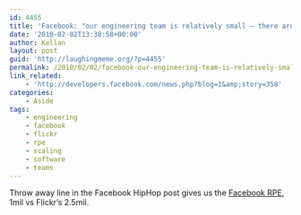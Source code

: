 ```yaml
---
id: 4455
title: 'Facebook: "our engineering team is relatively small — there are over one million users to every engineer"'
date: '2010-02-02T13:38:58+00:00'
author: Kellan
layout: post
guid: 'http://laughingmeme.org/?p=4455'
permalink: /2010/02/02/facebook-our-engineering-team-is-relatively-small-%e2%80%94-there-are-over-one-million-users-to-every-engineer/
link_related:
    - 'http://developers.facebook.com/news.php?blog=1&amp;story=358'
categories:
    - Aside
tags:
    - engineering
    - facebook
    - flickr
    - rpe
    - scaling
    - software
    - teams
---
```


Throw away line in the Facebook HipHop post gives us the [Facebook RPE](http://laughingmeme.org/2010/01/22/counting-things-and-rpes/), 1mil vs Flickr’s 2.5mil.